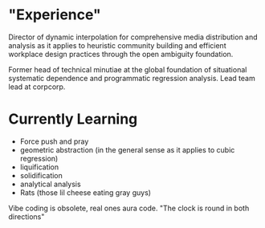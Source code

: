 # "Experience"

Director of dynamic interpolation for comprehensive media distribution and analysis as it applies to heuristic community building and efficient workplace design practices through the open ambiguity foundation. 

Former head of technical minutiae at the global foundation of situational systematic dependence and programmatic regression analysis. Lead team lead at corpcorp.

# Currently Learning

  - Force push and pray
  - geometric abstraction (in the general sense as it applies to cubic regression)
  - liquification
  - solidification
  - analytical analysis
  - Rats (those lil cheese eating gray guys)

Vibe coding is obsolete, real ones aura code.
"The clock is round in both directions" 
